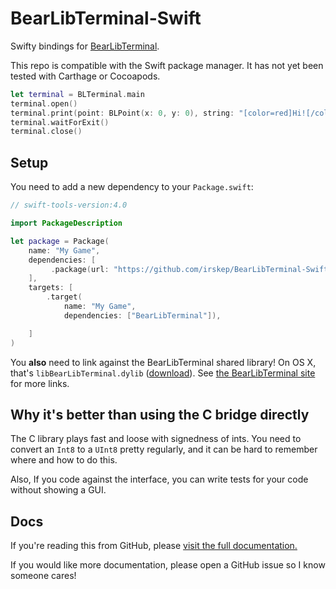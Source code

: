# BearLibTerminal-Swift

Swifty bindings for [BearLibTerminal](http://foo.wyrd.name/en:bearlibterminal).

This repo is compatible with the Swift package manager. It has not yet been tested
with Carthage or Cocoapods.

```swift
let terminal = BLTerminal.main
terminal.open()
terminal.print(point: BLPoint(x: 0, y: 0), string: "[color=red]Hi![/color]")
terminal.waitForExit()
terminal.close()
```

## Setup

You need to add a new dependency to your `Package.swift`:

```swift
// swift-tools-version:4.0

import PackageDescription

let package = Package(
    name: "My Game",
    dependencies: [
         .package(url: "https://github.com/irskep/BearLibTerminal-Swift.git", from: "1.0.1"),
    ],
    targets: [
        .target(
            name: "My Game",
            dependencies: ["BearLibTerminal"]),

    ]
)
```

You **also** need to link against the BearLibTerminal shared library! On OS X,
that's `libBearLibTerminal.dylib` ([download](http://foo.wyrd.name/_media/en:bearlibterminal:bearlibterminal_0.15.7_osx.zip)).
See [the BearLibTerminal site](http://foo.wyrd.name/en:bearlibterminal) for more links.

## Why it's better than using the C bridge directly

The C library plays fast and loose with signedness of ints. You need to convert an `Int8`
to a `UInt8` pretty regularly, and it can be hard to remember where and how to do this.

Also, If you code against the interface, you can write tests for your code without showing
a GUI.

## Docs

If you're reading this from GitHub, please [visit the full documentation.](http://steveasleep.com/BearLibTerminal-Swift)

If you would like more documentation, please open a GitHub issue so
I know someone cares!
